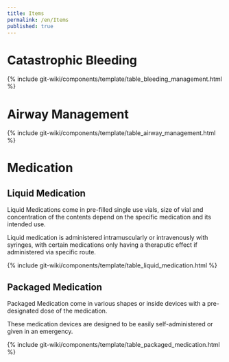 ```yaml
---
title: Items
permalink: /en/Items
published: true
---
```


# Catastrophic Bleeding

{% include git-wiki/components/template/table_bleeding_management.html %}

# Airway Management

{% include git-wiki/components/template/table_airway_management.html %}

# Medication

## Liquid Medication
Liquid Medications come in pre-filled single use vials, size of vial and concentration of the contents depend on the specific medication and its intended use.

Liquid medication is administered intramuscularly or intravenously with syringes, with certain medications only having a theraputic effect if administered via specific route.

{% include git-wiki/components/template/table_liquid_medication.html %}

## Packaged Medication
Packaged Medication come in various shapes or inside devices with a pre-designated dose of the medication.

These medication devices are designed to be easily self-administered or given in an emergency.

{% include git-wiki/components/template/table_packaged_medication.html %}